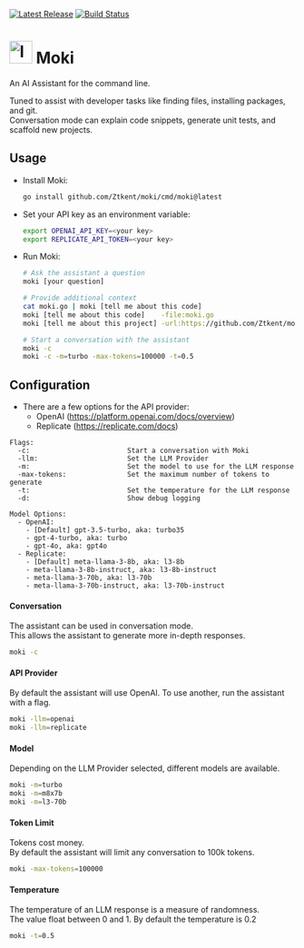<a href="https://github.com/ztkent/moki/tags"><img src="https://img.shields.io/github/v/tag/ztkent/moki.svg" alt="Latest Release"></a>
<a href="https://github.com/ztkent/moki/actions"><img src="https://github.com/ztkent/moki/actions/workflows/build.yml/badge.svg?branch=main" alt="Build Status"></a>

# <img width="40" alt="logo_moki" src="https://github.com/Ztkent/moki/assets/7357311/f1dfb864-3c20-4384-898b-1acc4bb7c92f"> Moki

An AI Assistant for the command line.  

Tuned to assist with developer tasks like finding files, installing packages, and git.   
Conversation mode can explain code snippets, generate unit tests, and scaffold new projects.

## Usage
- Install Moki:  
  ```bash
  go install github.com/Ztkent/moki/cmd/moki@latest
  ```
  
- Set your API key as an environment variable:
  ```bash
  export OPENAI_API_KEY=<your key>
  export REPLICATE_API_TOKEN=<your key>
  ```

- Run Moki:
  ```bash
  # Ask the assistant a question
  moki [your question]

  # Provide additional context
  cat moki.go | moki [tell me about this code]
  moki [tell me about this code]    -file:moki.go
  moki [tell me about this project] -url:https://github.com/Ztkent/moki

  # Start a conversation with the assistant
  moki -c
  moki -c -m=turbo -max-tokens=100000 -t=0.5
  ```

## Configuration
- There are a few options for the API provider:  
  - OpenAI (https://platform.openai.com/docs/overview)  
  - Replicate (https://replicate.com/docs)
```
Flags:
  -c:                        Start a conversation with Moki
  -llm:                      Set the LLM Provider
  -m:                        Set the model to use for the LLM response
  -max-tokens:               Set the maximum number of tokens to generate
  -t:                        Set the temperature for the LLM response
  -d:                        Show debug logging

Model Options:
  - OpenAI:
    - [Default] gpt-3.5-turbo, aka: turbo35
    - gpt-4-turbo, aka: turbo
    - gpt-4o, aka: gpt4o
  - Replicate:
    - [Default] meta-llama-3-8b, aka: l3-8b
    - meta-llama-3-8b-instruct, aka: l3-8b-instruct
    - meta-llama-3-70b, aka: l3-70b
    - meta-llama-3-70b-instruct, aka: l3-70b-instruct
```

#### Conversation
The assistant can be used in conversation mode.  
This allows the assistant to generate more in-depth responses.
```bash
moki -c
```

#### API Provider
By default the assistant will use OpenAI. To use another, run the assistant with a flag. 
```bash
moki -llm=openai
moki -llm=replicate 
```

#### Model
Depending on the LLM Provider selected, different models are available.  
```bash
moki -m=turbo
moki -m=m8x7b
moki -m=l3-70b
```

#### Token Limit
Tokens cost money.   
By default the assistant will limit any conversation to 100k tokens.
```bash
moki -max-tokens=100000
```

#### Temperature
The temperature of an LLM response is a measure of randomness.   
The value float between 0 and 1. By default the temperature is 0.2
```bash
moki -t=0.5
```
